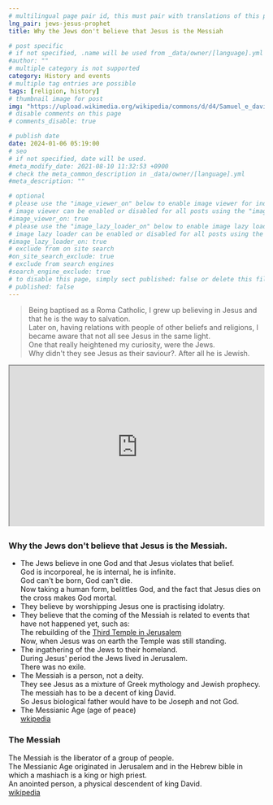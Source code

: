 ```yaml
---
# multilingual page pair id, this must pair with translations of this page. (This name must be unique)
lng_pair: jews-jesus-prophet
title: Why the Jews don't believe that Jesus is the Messiah

# post specific
# if not specified, .name will be used from _data/owner/[language].yml
#author: ""
# multiple category is not supported
category: History and events
# multiple tag entries are possible
tags: [religion, history]
# thumbnail image for post
img: "https://upload.wikimedia.org/wikipedia/commons/d/d4/Samuel_e_david.jpg"
# disable comments on this page
# comments_disable: true

# publish date
date: 2024-01-06 05:19:00
# seo
# if not specified, date will be used.
#meta_modify_date: 2021-08-10 11:32:53 +0900
# check the meta_common_description in _data/owner/[language].yml
#meta_description: ""

# optional
# please use the "image_viewer_on" below to enable image viewer for individual pages or posts (_posts/ or [language]/_posts folders).
# image viewer can be enabled or disabled for all posts using the "image_viewer_posts: true" setting in _data/conf/main.yml.
#image_viewer_on: true
# please use the "image_lazy_loader_on" below to enable image lazy loader for individual pages or posts (_posts/ or [language]/_posts folders).
# image lazy loader can be enabled or disabled for all posts using the "image_lazy_loader_posts: true" setting in _data/conf/main.yml.
#image_lazy_loader_on: true
# exclude from on site search
#on_site_search_exclude: true
# exclude from search engines
#search_engine_exclude: true
# to disable this page, simply sect published: false or delete this file
# published: false
---
```


> Being baptised as a Roma Catholic, I grew up believing in Jesus and that he is the way to salvation. \
> Later on, having relations with people of other beliefs and religions, I became aware that not all see Jesus in the same light. \
> One that really heightened my curiosity, were the Jews. \
> Why didn't they see Jesus as their saviour?. After all he is Jewish.

<div style="position:relative;padding-bottom:56.25%;padding-top:35px;height:0;margin-bottom:2em;overflow:hidden">
    <iframe style="position:absolute;top:0;left:0;width:100%;height:100%"  src="https://www.youtube.com/embed/7mTii2-nwB8?si=xOVedMje0Rth27Nl" title="YouTube video player"  allowfullscreen>
    </iframe>
</div>

### Why the Jews don't believe that Jesus is the Messiah.

- The Jews believe in one God and that Jesus violates that belief. \
  God is incorporeal, he is internal, he is infinite. \
  God can't be born, God can't die. \
  Now taking a human form, belittles God, and the fact that Jesus dies on the cross makes God mortal.
- They believe by worshipping Jesus one is practising idolatry.
- They believe that the coming of the Messiah is related to events that have not happened yet, such as: \
  The rebuilding of the [Third Temple in Jerusalem](https://en.wikipedia.org/wiki/Third_Temple) \
  Now, when Jesus was on earth the Temple was still standing.
- The ingathering of the Jews to their homeland. \
  During Jesus' period the Jews lived in Jerusalem. \
  There was no exile.
- The Messiah is a person, not a deity. \
  They see Jesus as a mixture of Greek mythology and Jewish prophecy. \
  The messiah has to be a decent of king David. \
  So Jesus biological father would have to be Joseph and not God.
- The Messianic Age (age of peace) \
  [wkipedia](https://en.wikipedia.org/wiki/Jewish_views_on_Jesus)

### The Messiah

The Messiah is the liberator of a group of people. \
The Messianic Age originated in Jerusalem and in the Hebrew bible in which a mashiach is a king or high priest. \
An anointed person, a physical descendent of king David. \
[wikipedia](https://en.wikipedia.org/wiki/Messiah)
